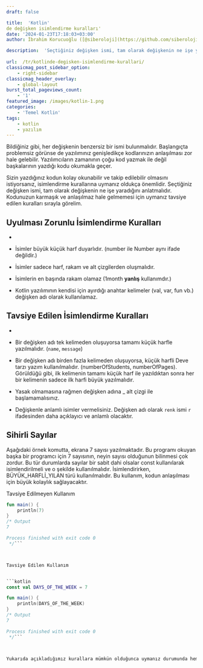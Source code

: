 ```yaml
---
draft: false

title:  'Kotlin'
de değişken isimlendirme kuralları'
date: '2024-01-23T17:18:03+03:00'
author: İbrahim Korucuoğlu ([@siberoloji](https://github.com/siberoloji))

description:  'Seçtiğiniz değişken ismi, tam olarak değişkenin ne işe yaradığını anlatmalıdır.  Kodunuzun karmaşık ve anlaşılmaz hale gelmemesi için uymanız tavsiye edilen kuralları sırayla görelim.' 
 
url:  /tr/kotlinde-degisken-isimlendirme-kurallari/
classicmag_post_sidebar_option:
    - right-sidebar
classicmag_header_overlay:
    - global-layout
burst_total_pageviews_count:
    - '1'
featured_image: /images/kotlin-1.png
categories:
    - 'Temel Kotlin'
tags:
    - kotlin
    - yazılım
---
```



Bildiğiniz gibi, her değişkenin benzersiz bir ismi bulunmalıdır. Başlangıçta problemsiz görünse de yazılımınız genişledikçe kodlarınızın anlaşılması zor hale gelebilir. Yazılımcıların zamanının çoğu kod yazmak ile değil başkalarının yazdığı kodu okumakla geçer.



Sizin yazdığınız kodun kolay okunabilir ve takip edilebilir olmasını istiyorsanız, isimlendirme kurallarına uymanız oldukça önemlidir. Seçtiğiniz değişken ismi, tam olarak değişkenin ne işe yaradığını anlatmalıdır.  Kodunuzun karmaşık ve anlaşılmaz hale gelmemesi için uymanız tavsiye edilen kuralları sırayla görelim.



## Uyulması Zorunlu İsimlendirme Kuralları


* 
* İsimler büyük küçük harf duyarlıdır. (number ile Number aynı ifade değildir.)

* İsimler sadece harf, rakam ve alt çizgilerden oluşmalıdır.

* İsimlerin en başında rakam olamaz (1month **yanlış** kullanımdır.)

* Kotlin yazılımının kendisi için ayırdığı anahtar kelimeler (val, var, fun vb.) değişken adı olarak kullanılamaz.




## Tavsiye Edilen İsimlendirme Kuralları


* 
* Bir değişken adı tek kelimeden oluşuyorsa tamamı küçük harfle yazılmalıdır. (`name`, `message`)

* Bir değişken adı birden fazla kelimeden oluşuyorsa, küçük harfli Deve tarzı yazım kullanılmalıdır. (numberOfStudents, numberOfPages). Görüldüğü gibi, ilk kelimenin tamamı küçük harf ile yazıldıktan sonra her bir kelimenin sadece ilk harfi büyük yazılmalıdır.

* Yasak olmamasına rağmen değişken adına _ alt çizgi ile başlamamalısınız.

* Değişkenle anlamlı isimler vermelisiniz. Değişken adı olarak `renk` ismi `r` ifadesinden daha açıklayıcı ve anlamlı olacaktır.




## Sihirli Sayılar



Aşağıdaki örnek komutta, ekrana 7 sayısı yazılmaktadır. Bu programı okuyan başka bir programcı için 7 sayısının, neyin sayısı olduğunun bilinmesi çok zordur. Bu tür durumlarda sayılar bir sabit dahi olsalar const kullanılarak isimlendirilmeli ve o şekilde kullanılmalıdır. İsimlendirirken, BÜYÜK_HARFLİ_YILAN türü kullanılmalıdır. Bu kullanım, kodun anlaşılması için büyük kolaylık sağlayacaktır.



Tavsiye Edilmeyen Kullanım


```kotlin
fun main() {
    println(7)
}
/* Output
7

Process finished with exit code 0
 */```



Tavsiye Edilen Kullanım


```kotlin
const val DAYS_OF_THE_WEEK = 7

fun main() {
    println(DAYS_OF_THE_WEEK)
}
/* Output
7

Process finished with exit code 0
 */```



Yukarıda açıkladığımız kurallara mümkün olduğunca uymanız durumunda hem size, hem de sonradan projeye dahil olacak arkadaşlarınıza çok yardımcı olacak ve zaman kazandıracaktır.
